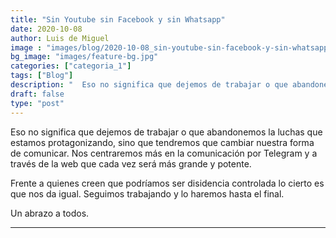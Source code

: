 ```yaml
---
title: "Sin Youtube sin Facebook y sin Whatsapp"
date: 2020-10-08
author: Luis de Miguel
image : "images/blog/2020-10-08_sin-youtube-sin-facebook-y-sin-whatsapp_0.png"
bg_image: "images/feature-bg.jpg"
categories: ["categoria_1"]
tags: ["Blog"]
description: "  Eso no significa que dejemos de trabajar o que abandonemos la luchas que estamos protagonizando, s..."
draft: false
type: "post"
---
```

Eso no significa que dejemos de trabajar o que abandonemos la luchas que estamos protagonizando, sino que tendremos que cambiar nuestra forma de comunicar. Nos centraremos más en la comunicación por Telegram y a través de la web que cada vez será más grande y potente.

Frente a quienes creen que podríamos ser disidencia controlada lo cierto es que nos da igual. Seguimos trabajando y lo haremos hasta el final.

Un abrazo a todos.



<hr> 



